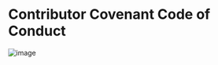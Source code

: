 # Contributor Covenant Code of Conduct

![image](https://user-images.githubusercontent.com/92306660/160931285-fb3806ba-427d-484d-9ac2-5337da8eb44a.png)
